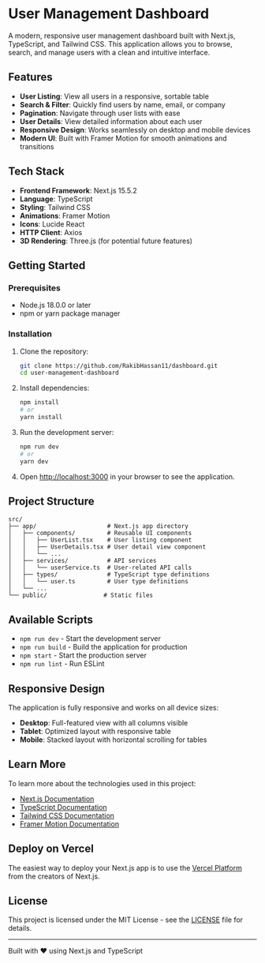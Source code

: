 # User Management Dashboard

A modern, responsive user management dashboard built with Next.js, TypeScript, and Tailwind CSS. This application allows you to browse, search, and manage users with a clean and intuitive interface.

## Features

- **User Listing**: View all users in a responsive, sortable table
- **Search & Filter**: Quickly find users by name, email, or company
- **Pagination**: Navigate through user lists with ease
- **User Details**: View detailed information about each user
- **Responsive Design**: Works seamlessly on desktop and mobile devices
- **Modern UI**: Built with Framer Motion for smooth animations and transitions

## Tech Stack

- **Frontend Framework**: Next.js 15.5.2
- **Language**: TypeScript
- **Styling**: Tailwind CSS
- **Animations**: Framer Motion
- **Icons**: Lucide React
- **HTTP Client**: Axios
- **3D Rendering**: Three.js (for potential future features)

## Getting Started

### Prerequisites

- Node.js 18.0.0 or later
- npm or yarn package manager

### Installation

1. Clone the repository:
   ```bash
   git clone https://github.com/RakibHassan11/dashboard.git
   cd user-management-dashboard
   ```

2. Install dependencies:
   ```bash
   npm install
   # or
   yarn install
   ```

3. Run the development server:
   ```bash
   npm run dev
   # or
   yarn dev
   ```

4. Open [http://localhost:3000](http://localhost:3000) in your browser to see the application.

## Project Structure

```
src/
├── app/                    # Next.js app directory
│   ├── components/         # Reusable UI components
│   │   ├── UserList.tsx    # User listing component
│   │   ├── UserDetails.tsx # User detail view component
│   │   └── ...
│   ├── services/           # API services
│   │   └── userService.ts  # User-related API calls
│   ├── types/              # TypeScript type definitions
│   │   └── user.ts         # User type definitions
│   └── ...
└── public/                # Static files
```

## Available Scripts

- `npm run dev` - Start the development server
- `npm run build` - Build the application for production
- `npm start` - Start the production server
- `npm run lint` - Run ESLint

## Responsive Design

The application is fully responsive and works on all device sizes:
- **Desktop**: Full-featured view with all columns visible
- **Tablet**: Optimized layout with responsive table
- **Mobile**: Stacked layout with horizontal scrolling for tables

## Learn More

To learn more about the technologies used in this project:

- [Next.js Documentation](https://nextjs.org/docs)
- [TypeScript Documentation](https://www.typescriptlang.org/docs/)
- [Tailwind CSS Documentation](https://tailwindcss.com/docs)
- [Framer Motion Documentation](https://www.framer.com/motion/)

## Deploy on Vercel

The easiest way to deploy your Next.js app is to use the [Vercel Platform](https://vercel.com/new?utm_medium=default-template&filter=next.js&utm_source=create-next-app&utm_campaign=create-next-app-readme) from the creators of Next.js.

## License

This project is licensed under the MIT License - see the [LICENSE](LICENSE) file for details.

---

Built with ❤️ using Next.js and TypeScript

